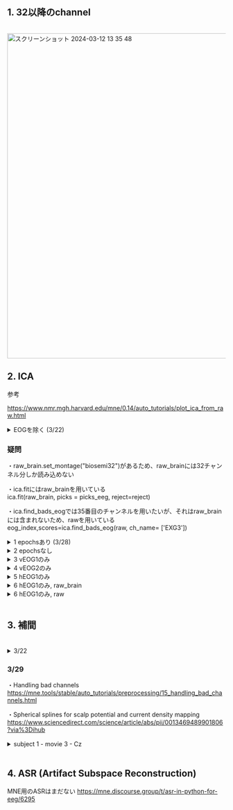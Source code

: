 

## 1. 32以降のchannel

<br> 

<img width="750" alt="スクリーンショット 2024-03-12 13 35 48" src="https://github.com/am-da/mTRF/assets/112613519/a1be7172-fe25-47b4-a52d-609c6f7ab722">

<br> 



## 2. ICA

参考

https://www.nmr.mgh.harvard.edu/mne/0.14/auto_tutorials/plot_ica_from_raw.html


<details><summary>EOGを除く (3/22)</summary>

・find_bads_eog  
https://mne.tools/stable/generated/mne.preprocessing.ICA.html#mne.preprocessing.ICA.find_bads_eog

・mne.preprocessing.create_eog_epochs  
https://mne.tools/dev/generated/mne.preprocessing.create_eog_epochs.html

<img width="895" alt="スクリーンショット 2024-03-22 8 39 22" src="https://github.com/am-da/mTRF/assets/112613519/c096f872-975e-4c7b-82cf-c7136cb7e130">

<img width="965" alt="スクリーンショット 2024-03-22 8 39 00" src="https://github.com/am-da/mTRF/assets/112613519/393d3253-2e0e-4fac-95dd-70eed7f1e8d9">

<br>

<img width="637" alt="スクリーンショット 2024-03-22 8 44 34" src="https://github.com/am-da/mTRF/assets/112613519/24c9f553-1adc-4c71-a90c-085f5fa51d46">


<details><summary>コード</summary>

```Python
import mne
from mne.preprocessing import create_eog_epochs

raw = mne.io.read_raw_bdf('/Users/ami/PycharmProjects/UCSD_pycharm/UCSD/DEAP_data/data_original/s01.bdf', preload=True)
# EOGチャンネル名を変更する
#raw.rename_channels(mapping={'EXG3': 'vEOG1', 'EXG4': 'vEOG2'})
# 脳波のチャンネルのインデックスを指定
brain_channels = list(range(0, 32))

# 脳波のチャンネルのみを選択してデータを作成
raw_brain = raw.copy().pick_channels([raw.ch_names[i] for i in brain_channels])
raw_brain.set_montage("biosemi32")
print(raw_brain.ch_names)

# デジタルフィルタリング
raw_brain.filter(1, 50, fir_design='firwin')

# ダウンサンプリング（128Hzにダウンサンプリング）
raw_brain.resample(128)

# 平均リファレンスを適用
raw_brain.set_eeg_reference('average', projection=True)
raw_brain.apply_proj()

print("ch_names[34]",raw.ch_names[34]) #vEOG1
print("ch_names[35]",raw.ch_names[35]) #vEOG2
print("raw._data[34]" ,raw._data[34])
raw._data[34]= abs(raw.get_data(34) - raw.get_data(35))
print("raw._data[34]" ,raw._data[34])

# ICA
# set up and fit the ICA
reject=dict(mag=4e-12, grad=4000e-13)
ica = mne.preprocessing.ICA(n_components= 25, random_state = 23, method='fastica')

picks_eeg = mne.pick_types(raw_brain.info, eeg = True)
ica.fit(raw_brain, picks = picks_eeg, reject=reject)
print("ica",ica)

ica.plot_components()

#eog_epochs = create_eog_epochs(raw, ch_name= ['EXG1'])
#print("eog_epochs",eog_epochs)

brain_channels = list(range(0, 32)) + [34]
raw_brain_eog = raw.copy().pick_channels([raw.ch_names[i] for i in brain_channels])

print(raw.get_data(picks='EXG3'))
eog_index,scores=ica.find_bads_eog(raw_brain_eog, ch_name= ['EXG3'])

print("eog_index",eog_index)
print("scores",scores)
ica.plot_scores(scores)

```
</details>
</details>


### 疑問
・raw_brain.set_montage("biosemi32")があるため、raw_brainには32チャンネル分しか読み込めない  

・ica.fitにはraw_brainを用いている  
ica.fit(raw_brain, picks = picks_eeg, reject=reject)  

・ica.find_bads_eogでは35番目のチャンネルを用いたいが、それはraw_brainには含まれないため、rawを用いている  
eog_index,scores=ica.find_bads_eog(raw, ch_name= ['EXG3'])  


<details><summary> 1 epochsあり  (3/28)</summary>


<img width="937" alt="スクリーンショット 2024-03-28 11 23 22" src="https://github.com/am-da/mTRF/assets/112613519/bb8d6f1f-9c58-45a7-aabb-e2b454f303a3">
<img width="965" alt="スクリーンショット 2024-03-28 11 23 33" src="https://github.com/am-da/mTRF/assets/112613519/7a63d1d3-9580-46e2-b680-dcf7a022659c">
<img width="847" alt="スクリーンショット 2024-03-28 11 23 57" src="https://github.com/am-da/mTRF/assets/112613519/6fe4b787-3853-45f0-b9ec-d890964eaedf">


<details><summary>コード</summary>
  
```Python
import mne
from mne.preprocessing import create_eog_epochs

raw = mne.io.read_raw_bdf('/Users/ami/PycharmProjects/UCSD_pycharm/UCSD/DEAP_data/data_original/s01.bdf', preload=True)
# 脳波のチャンネルのインデックスを指定
brain_channels = list(range(0, 32))

# 脳波のチャンネルのみを選択してデータを作成
raw_brain = raw.copy().pick_channels([raw.ch_names[i] for i in brain_channels])
print(raw_brain.ch_names)
raw_brain.set_montage("biosemi32")

# デジタルフィルタリング
raw_brain.filter(1, 50, fir_design='firwin')

# ダウンサンプリング（128Hzにダウンサンプリング）
raw_brain.resample(128)

# 平均リファレンスを適用
raw_brain.set_eeg_reference('average', projection=True)
raw_brain.apply_proj()


print("ch_names[34]",raw.ch_names[34]) #vEOG1 = EXG3
print("ch_names[35]",raw.ch_names[35]) #vEOG2 = EXG4
print("raw._data[34]" ,raw._data[34])
raw._data[34]= abs(raw.get_data(34) - raw.get_data(35))
print("raw._data[34]" ,raw._data[34])


# ICA
# set up and fit the ICA
reject=dict(mag=4e-12, grad=4000e-13)
ica = mne.preprocessing.ICA(n_components= 25, random_state = 23, method='fastica')

picks_eeg = mne.pick_types(raw_brain.info, eeg = True)
ica.fit(raw_brain, picks = picks_eeg, reject=reject)
#ica.exclude = [0]
print("ica",ica)

ica.plot_components()

eog_epochs = create_eog_epochs(raw, ch_name= ['EXG3'])

# eog_epochsだけでいけると思ったら、EOGチャンネルを指定しないとダメだった
eog_index,scores=ica.find_bads_eog(eog_epochs, ch_name= ['EXG3'])

print("eog_index",eog_index)
print("scores",scores)
ica.plot_scores(scores)
```

</details>

</details>


<details><summary> 2 epochsなし　</summary>
<img width="730" alt="スクリーンショット 2024-03-28 11 27 49" src="https://github.com/am-da/mTRF/assets/112613519/2bde00d5-fc56-4baf-b603-7e4bd43b08db">
</details>


<details><summary> 3 vEOG1のみ　</summary>
<img width="642" alt="スクリーンショット 2024-03-28 16 25 03" src="https://github.com/am-da/mTRF/assets/112613519/b7650bbb-b7a6-48fc-9443-361a60b9ffaf">
</details>

<details><summary> 4 vEOG2のみ　</summary>
<img width="637" alt="スクリーンショット 2024-03-28 16 27 56" src="https://github.com/am-da/mTRF/assets/112613519/a801052c-71bb-459c-af39-cbedc12e723f">
</details>

<details><summary> 5 hEOG1のみ　</summary>
<img width="641" alt="スクリーンショット 2024-03-28 16 30 14" src="https://github.com/am-da/mTRF/assets/112613519/cca4337c-4c28-4fef-9763-9d61625b1493">
</details>

<details><summary> 6 hEOG1のみ, raw_brain 　</summary>

mapは出力されない
  
<img width="640" alt="スクリーンショット 2024-03-28 16 38 44" src="https://github.com/am-da/mTRF/assets/112613519/4bf6d3d0-43ef-4a3a-b7b3-26ab01890c2e">

```Python
brain_channels = list(range(0, 33))
eog_index,scores=ica.find_bads_eog(raw_brain, ch_name= ['EXG1'])
```
</details>


<details><summary> 6 hEOG1のみ, raw 　</summary>
  
mapは出力される

<img width="638" alt="スクリーンショット 2024-03-28 16 44 21" src="https://github.com/am-da/mTRF/assets/112613519/bb762b37-aa75-4ce0-bfba-c2139b6dfe5e">

```Python
brain_channels = list(range(0, 32))
eog_index,scores=ica.find_bads_eog(raw, ch_name= ['EXG1'])
```
</details>


<br> 





## 3. 補間

<br> 

<details><summary> 3/22 　</summary>
  
http://meg.aalip.jp/python/MNE2-tutorial-noise.html

<img width="700" alt="スクリーンショット 2024-03-22 8 27 14" src="https://github.com/am-da/mTRF/assets/112613519/25e5797c-ff6a-4b57-9e27-fd2320a2f079">

http://meg.aalip.jp/python/MNE_tutorial_rejecting.htm

<br> 

https://mne.tools/stable/generated/mne.read_evokeds.html

<br> 

<img width="600" alt="スクリーンショット 2024-03-22 8 30 26" src="https://github.com/am-da/mTRF/assets/112613519/8b30fd2b-d7c9-492c-a03a-052874b7b7e2">


<br> 

<details><summary>コード</summary>

```Python
import mne

movie_number = range(1, 2) # 動画の番号 (1~40)
feature_number = range(1, 2) # 特徴量17
subject_number = 1 # 被験者数22人

eeg_path = f"/Users/ami/PycharmProjects/UCSD_pycharm/UCSD/prepro_{subject_number:02d}.fif"
raw = mne.io.read_raw_fif(eeg_path, preload=True) #EEGデータの読み込み

# チャンネル1〜32のデータを合計
data = raw.get_data(picks=list(range(0, 32)))

#average_data = data.mean(axis=0)
#print(average_data.shape)
#average_data = average_data.reshape(1, -1)
#print(average_data.shape)

info = mne.create_info(raw.ch_names, sfreq = 128)
# 条件を指定して新しい Evoked データを作成する
evoked_new = mne.EvokedArray(data, info, tmin=raw.times[0], comment='Left Auditory')

# 作成した Evoked データをファイルに保存する
save_path_new = "/Users/ami/PycharmProjects/UCSD_pycharm/UCSD/eeg_ave.fif"
evoked_new.save(save_path_new, overwrite=True)

# 保存されたファイルを再度読み込んでデータを確認する
#evoked_loaded = mne.read_evokeds(save_path_new, condition='Left Auditory', baseline=(0, 0))
#print(evoked_loaded)

raw.info['bads']=['F7']
#特定の条件（"Left Auditory"）の脳波の平均応答
evoked=mne.read_evokeds(save_path_new,condition='Left Auditory',baseline=(0,0))
#チャンネルの選択
evoked.pick_types(exclude=[])
#選択された脳波の平均応答をプロット
evoked.plot(exclude=[])
print(evoked.info["bads"])

evoked.plot(exclude=[])
print(evoked.info["bads"])
```
</details>

</details>


### 3/29

・Handling bad channels  
https://mne.tools/stable/auto_tutorials/preprocessing/15_handling_bad_channels.html

・Spherical splines for scalp potential and current density mapping  
https://www.sciencedirect.com/science/article/abs/pii/0013469489901806?via%3Dihub


<details><summary> subject 1 - movie 3 - Cz　</summary>
  
<img width="800" alt="スクリーンショット 2024-03-29 2 59 36" src="https://github.com/am-da/mTRF/assets/112613519/4c53bb77-d673-44a4-9c88-b16883aed72c">
<img width="1081" alt="スクリーンショット 2024-03-29 3 01 41" src="https://github.com/am-da/mTRF/assets/112613519/8722bfa3-c9f9-4f7c-ae86-561c4ca646db">


</details>


<br> 



## 4. ASR (Artifact Subspace Reconstruction)

MNE用のASRはまだない
https://mne.discourse.group/t/asr-in-python-for-eeg/6295

